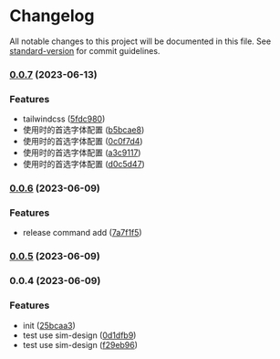 # Changelog

All notable changes to this project will be documented in this file. See [standard-version](https://github.com/conventional-changelog/standard-version) for commit guidelines.

### [0.0.7](https://github.com/laoer536/sim-design/compare/v0.0.6...v0.0.7) (2023-06-13)


### Features

* tailwindcss ([5fdc980](https://github.com/laoer536/sim-design/commit/5fdc98014b3cc35a73033d465f8ec2019b7e3907))
* 使用时的首选字体配置 ([b5bcae8](https://github.com/laoer536/sim-design/commit/b5bcae830fa40a427b20fa00bedafa260fcebba5))
* 使用时的首选字体配置 ([0c0f7d4](https://github.com/laoer536/sim-design/commit/0c0f7d439479c3e2058efecd1beb5c8a7849768a))
* 使用时的首选字体配置 ([a3c9117](https://github.com/laoer536/sim-design/commit/a3c9117f3342d9bfae80e913a0132b01577ee4ba))
* 使用时的首选字体配置 ([d0c5d47](https://github.com/laoer536/sim-design/commit/d0c5d47974a34fa5b4e91346f321c01013855afd))

### [0.0.6](https://github.com/laoer536/sim-design/compare/v0.0.5...v0.0.6) (2023-06-09)


### Features

* release command add ([7a7f1f5](https://github.com/laoer536/sim-design/commit/7a7f1f564375bfbde3f85d372b3587648c303ce6))

### [0.0.5](https://github.com/laoer536/sim-design/compare/v0.0.4...v0.0.5) (2023-06-09)

### 0.0.4 (2023-06-09)


### Features

* init ([25bcaa3](https://github.com/laoer536/sim-design/commit/25bcaa3602c79816db88811205953a0c3bc76d5e))
* test use sim-design ([0d1dfb9](https://github.com/laoer536/sim-design/commit/0d1dfb9c19e4122ee70eebfeba42939a3dedf24d))
* test use sim-design ([f29eb96](https://github.com/laoer536/sim-design/commit/f29eb964c856291096c6c0f8b10c4af04295e752))

